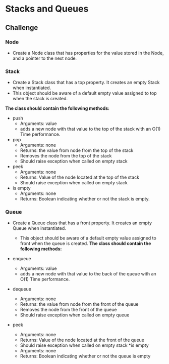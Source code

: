 # Stacks and Queues
<!-- Short summary or background information -->

## Challenge

### Node
  * Create a Node class that has properties for the value stored in the Node, and a pointer to the next node.

### Stack
  * Create a Stack class that has a top property. It creates an empty Stack when instantiated.
  * This object should be aware of a default empty value assigned to top when the stack is created.

**The class should contain the following methods:**
* push
  * Arguments: value
  * adds a new node with that value to the top of the stack with an O(1) Time performance.
* pop
  * Arguments: none
  * Returns: the value from node from the top of the stack
  * Removes the node from the top of the stack
  * Should raise exception when called on empty stack
* peek
  * Arguments: none
  * Returns: Value of the node located at the top of the stack
  * Should raise exception when called on empty stack
* is empty
  * Arguments: none
  * Returns: Boolean indicating whether or not the stack is empty.


### Queue

* Create a Queue class that has a front property. It creates an empty Queue when instantiated.
  * This object should be aware of a default empty value assigned to front when the queue is created.
**The class should contain the following methods:**

* enqueue
  * Arguments: value
  * adds a new node with that value to the back of the queue with an O(1) Time performance.
* dequeue
  * Arguments: none
  * Returns: the value from node from the front of the queue
  * Removes the node from the front of the queue
  * Should raise exception when called on empty queue
* peek
  * Arguments: none
  * Returns: Value of the node located at the front of the queue
  * Should raise exception when called on empty stack
*is empty
  * Arguments: none
  * Returns: Boolean indicating whether or not the queue is empty


